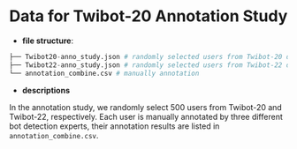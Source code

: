 # Data for Twibot-20 Annotation Study 

- **file structure**: 

```python
├── Twibot20-anno_study.json # randomly selected users from Twibot-20 dataset
├── Twibot22-anno_study.json # randomly selected users from Twibot-22 dataset
└── annotation_combine.csv # manually annotation
```

- **descriptions**
  
In the annotation study, we randomly select 500 users from Twibot-20 and Twibot-22, respectively. Each user is manually annotated by three different bot detection experts, their annotation results are listed in ```annotation_combine.csv```.